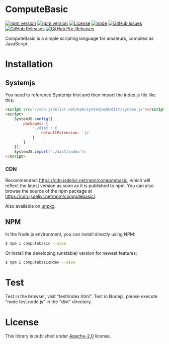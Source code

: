 # ComputeBasic

[![npm version](https://img.shields.io/npm/v/computebasic.svg?colorB=brightgreen)](https://www.npmjs.com/package/computebasic "Stable Version")
[![npm version](https://img.shields.io/npm/v/computebasic/dev.svg)](https://www.npmjs.com/package/computebasic "Development Version")
[![License](https://img.shields.io/github/license/MaiyunNET/ComputeBasic.svg)](https://github.com/MaiyunNET/ComputeBasic/blob/master/LICENSE)
[![node](https://img.shields.io/node/v/computebasic.svg?colorB=brightgreen)](https://nodejs.org/dist/latest-v8.x/)
[![GitHub issues](https://img.shields.io/github/issues/MaiyunNET/ComputeBasic.svg)](https://github.com/MaiyunNET/ComputeBasic/issues)
[![GitHub Releases](https://img.shields.io/github/release/MaiyunNET/ComputeBasic.svg)](https://github.com/MaiyunNET/ComputeBasic/releases "Stable Release")
[![GitHub Pre-Releases](https://img.shields.io/github/release/MaiyunNET/ComputeBasic/all.svg)](https://github.com/MaiyunNET/ComputeBasic/releases "Pre-Release")

ComputeBasic is a simple scripting language for amateurs, compiled as JavaScript.

# Installation

## Systemjs

You need to reference Systemjs first and then import the index.js file like this:

```html
<script src="//cdn.jsdelivr.net/npm/systemjs@0/dist/system.js"></script>
<script>
    SystemJS.config({
        packages: {
            './dist': {
                defaultExtension: 'js'
            }
        }
    });
    SystemJS.import('./dist/index');
</script>
```

### CDN

Recommended: https://cdn.jsdelivr.net/npm/computebasic, which will reflect the latest version as soon as it is published to npm. You can also browse the source of the npm package at https://cdn.jsdelivr.net/npm/computebasic/.

Also available on [unpkg](https://unpkg.com/computebasic).

## NPM

In the Node.js environment, you can install directly using NPM:

```sh
$ npm i computebasic --save
```

Or install the developing (unstable) version for newest features:

```sh
$ npm i computebasic@dev --save
```

# Test

Test in the browser, visit "test/index.html". Test in Nodejs, please execute "node test.node.js" in the "dist" directory.

# License

This library is published under [Apache-2.0](./LICENSE) license.
